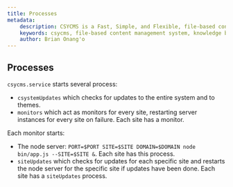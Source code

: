 ```yaml
---
title: Processes
metadata:
    description: CSYCMS is a Fast, Simple, and Flexible, file-based content management system, knowledge base and static site generator for nodejs.
    keywords: csycms, file-based content management system, knowledge base, static site generator, nodejs
    author: Brian Onang'o
---
```



## Processes

`csycms.service` starts several process:

- `csystemUpdates` which checks for updates to the entire system and to themes.
- `monitors` which act as monitors for every site, restarting server instances for every site on failure. Each site has a monitor.

Each monitor starts:
- The node server: `PORT=$PORT SITE=$SITE DOMAIN=$DOMAIN node bin/app.js --SITE=$SITE &`. Each site has this process.
- `siteUpdates` which checks for updates for each specific site and restarts the node server for the specific site if updates have been done. Each site has a `siteUpdates` process.